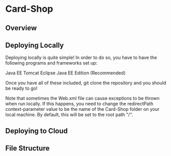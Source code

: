 # Card-Shop
## Overview

## Deploying Locally

Deploying locally is quite simple! In order to do so, you have to have the following programs and frameworks set up:

Java EE
Tomcat
Eclipse Java EE Edition (Recommended)

Once you have all of these included, git clone the repository and you should be ready to go!

Note that sometimes the Web.xml file can cause exceptions to be thrown when run locally. If this happens, you need to change the redirectPath context-parameter value to be the name of the Card-Shop folder on your local machine. By default, this will be set to the root path "/".

## Deploying to Cloud

## File Structure